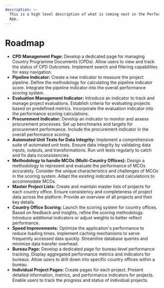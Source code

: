 ```yaml
---
description: >-
  This is a high level description of what is coming next in the Performance
  App.
---
```


# Roadmap

* **CPD Management Page:** Develop a dedicated page for managing Country Programme Documents (CPDs). Allow users to view and track the status of CPD Outcomes. Implement search and filtering capabilities for easy navigation.
* **Pipeline Indicator:** Create a new indicator to measure the project pipeline. Define the methodology for calculating the pipeline indicator score. Integrate the pipeline indicator into the overall performance scoring system.
* **Evaluation Management Indicator:** Introduce an indicator to track and manage project evaluations. Establish criteria for evaluating projects based on predefined metrics. Incorporate the evaluation indicator into the performance scoring calculations.
* **Procurement Indicator:** Develop an indicator to monitor and assess procurement processes. Set up benchmarks and targets for procurement performance. Include the procurement indicator in the overall performance scoring.
* **Automated Unit Tests for Data Integrity:** Implement a comprehensive suite of automated unit tests. Ensure data integrity by validating data inputs, outputs, and transformations. Run unit tests regularly to catch and fix data inconsistencies.
* **Methodology to handle MCOs (Multi-Country Offices):** Design a methodology to represent and evaluate the performance of MCOs accurately. Consider the unique characteristics and challenges of MCOs in the scoring system. Adapt the existing indicators and calculations to accommodate MCOs.
* **Master Project Lists:** Create and maintain master lists of projects for each country office. Ensure consistency and completeness of project data across the platform. Provide an overview of all projects and their key details.
* **Country Office Scoring:** Launch the scoring system for country offices. Based on feedback and insights, refine the scoring methodology. Introduce additional indicators or adjust weights to better reflect performance.
* **Speed Improvements:** Optimize the application's performance to reduce loading times. Implement caching mechanisms to serve frequently accessed data quickly. Streamline database queries and minimize data transfer overhead.
* **Bureau Page:** Develop a dedicated page for bureau-level performance tracking. Display aggregated performance metrics and indicators for bureaus. Allow users to drill down into specific country offices within a bureau.
* **Individual Project Pages:** Create pages for each project. Present detailed information, metrics, and performance indicators for projects. Enable users to track the progress and status of individual projects.
